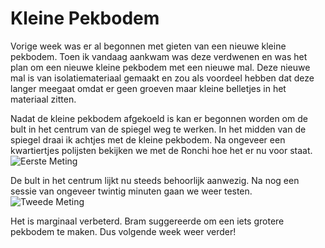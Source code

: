 # Kleine Pekbodem
Vorige week was er al begonnen met gieten van een nieuwe kleine pekbodem. Toen ik vandaag aankwam was deze verdwenen en was het plan om een nieuwe kleine pekbodem met een nieuwe mal. Deze nieuwe mal is van isolatiemateriaal gemaakt en zou als voordeel hebben dat deze langer meegaat omdat er geen groeven maar kleine belletjes in het materiaal zitten.

Nadat de kleine pekbodem afgekoeld is kan er begonnen worden om de bult in het centrum van de spiegel weg te werken. In het midden van de spiegel draai ik achtjes met de kleine pekbodem. Na ongeveer een kwartiertjes polijsten bekijken we met de Ronchi hoe het er nu voor staat.
![Eerste Meting](/images/IMG_9283.jpg)

De bult in het centrum lijkt nu steeds behoorlijk aanwezig. Na nog een sessie van ongeveer twintig minuten gaan we weer testen.
![Tweede Meting](/images/IMG_9290.jpg)

Het is marginaal verbeterd. Bram suggereerde om een iets grotere pekbodem te maken. Dus volgende week weer verder!